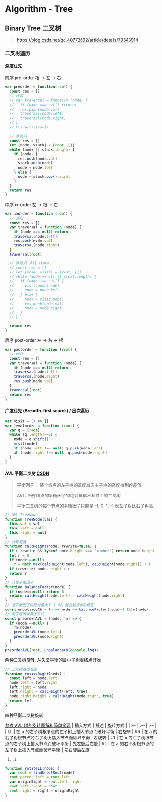 # Algorithm - Tree

## Binary Tree 二叉树
> https://blog.csdn.net/qq_40772692/article/details/79343914

### 二叉树遍历

#### 深度优先
前序 pre-order 根 -> 左 -> 右
```js
var preorder = function(root) {
  const res = []
  // 递归
  // var traversal = function (node) {
  //   if (node === null) return;
  //   res.push(node.val)
  //   traversal(node.left)
  //   traversal(node.right)
  // }
  // traversal(root)

  // 非递归
  const res = []
  let [node, stack] = [root, []]
  while (node || stack.length) {
    if (node) {
      res.push(node.val)
      stack.push(node)
      node = node.left
    } else {
      node = stack.pop().right
    }
  }
  return res
}
```

中序 in-order 左 -> 根 -> 右
```js
var inorder = function (root) {
  // 递归
  const res = []
  var traversal = function (node) {
    if (node === null) return;
    traversal(node.left)
    res.push(node.val)
    traversal(node.right)
  }
  traversal(root)

  // 非递归 入栈 stack
  // const res = []
  // let [node, visit] = [root, []]
  // while (node!==null || visit.length) {
  //   if (node !== null) {
  //     visit.push(node)
  //     node = node.left
  //   } else {
  //     node = visit.pop()
  //     res.push(node.val)
  //     node = node.right
  //   }
  // }

  return res
}
```

后序 post-order 左 -> 右 -> 根
```js
var postorder = function (root) {
  // 递归
  const res = []
  var traversal = function (node) {
    if (node === null) return;
    traversal(node.left)
    traversal(node.right)
    res.push(node.val)
  }
  traversal(root)
  return res
}
```

#### 广度优先 (Breadth-first search) / 层次遍历
```js
var visit = () => {}
var levelorder = function (root) {
  var q = [root]
  while (q.length!==0) {
    node = q.shift()
    visit(node)
    if (node.left !== null) q.push(node.left)
    if (node.right !== null) q.push(node.right)
  }
}
```
#### AVL 平衡二叉树 [CSDN](https://blog.csdn.net/Travelerwz/article/details/52186357)

> 平衡因子： 某个结点的左子树的高度减去右子树的高度得到的差值。
>
> AVL: 所有结点的平衡因子的绝对值都不超过 1 的二叉树.
>
> 平衡二叉树的每个节点的平衡因子只能是 -1, 0, 1. -1 表左子树比右子树高.
>

```js
// AVL TreeNode
function TreeNode(val) {
  this.val = val
  this.left = null
  this.right = null
}
// 计算高度
function calcHeight(node, rewrite=false) {
  if (!rewrite && typeof node.height === 'number') return node.height
  let r = 0
  if (node!==null)
    r = Math.max(calcHeight(node.left), calcHeight(node.right)) + 1
  if (rewrite) node.height = r
  return r
}
// 计算平衡因子
function balanceFactor(node) {
  if (node===null) return 0
  return calcHeight(node.left) - calcHeight(node.right)
}
// 当平衡因子的绝对值大于 1 时，就会触发树的修正
const unbalanceCb = fn => node => balanceFactor(node)>1 &&fn(node)
// 前序遍历或其他方式
const preorderAVL = (node, fn) => {
  if (node!==null) {
    fn(node)
    preorderAVL(node.left)
    preorderAVL(node.right)
  }
}
preorderAVL(root, unbalanceCb(console.log))
```
两种二叉树旋转, 从失去平衡的最小子树根结点开始
```js
// 二叉树基础右旋
function rotateRight(node) {
  const left = node.left
  node.left = left.right
  left.right = node
  left.height = calcHeight(left, true)
  node.right.height = calcHeight(node.right, true)
  return left
}

```

四种平衡二叉树旋转 

[参考 AVL 树的旋转图解和简单实现](https://www.jianshu.com/p/6988699625d5)
| 插入方式 | 描述 | 旋转方式 |
| :-- | :-- | :-- |
| LL | 在 a 的左子树根节点的左子树上插入节点而破坏平衡 | 右旋转
| RR | 在 a 的右子树根节点的右子树上插入节点而破坏平衡 | 左旋转
| LR | 在 a 的左子树根节点的右子树上插入节点而破坏平衡 | 先左旋后右旋
| RL | 在 a 的右子树根节点的左子树上插入节点而破坏平衡 | 先右旋后左旋

1. `LL`
  ```js
  function rotateLL(node) {
    var root = findUnbalRoot(node)
    root.parent.left = root.left
    var originRight = root.left.right
    root.left.right = root
    root.right = right = originRight
  }
  ```
